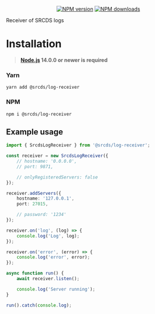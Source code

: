 <p align="center">
<a href="https://www.npmjs.com/package/@srcds/log-receiver"><img src="https://img.shields.io/npm/v/@srcds/log-receiver.svg?style=flat-square" alt="NPM version"></a>
<a href="https://www.npmjs.com/package/@srcds/log-receiver"><img src="https://img.shields.io/npm/dt/@srcds/log-receiver.svg?style=flat-square" alt="NPM downloads"></a>
</p>

Receiver of SRCDS logs

# Installation
> **[Node.js](https://nodejs.org/) 14.0.0 or newer is required**  

### Yarn
```
yarn add @srcds/log-receiver
```

### NPM
```
npm i @srcds/log-receiver
```

## Example usage

```ts
import { SrcdsLogReceiver } from '@srcds/log-receiver';

const receiver = new SrcdsLogReceiver({
	// hostname: '0.0.0.0',
	// port: 9871,

	// onlyRegisteredServers: false
});

receiver.addServers({
    hostname: '127.0.0.1',
    port: 27015,

    // password: '1234'
});

receiver.on('log', (log) => {
	console.log('Log', log);
});

receiver.on('error', (error) => {
	console.log('error', error);
});

async function run() {
	await receiver.listen();

	console.log('Server running');
}

run().catch(console.log);
```
